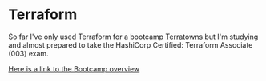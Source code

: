 # Terraform

So far I've only used Terraform for a bootcamp [Terratowns](https://github.com/StudentLoans999/terraform-beginner-bootcamp-2023) but I'm studying and almost prepared to take the HashiCorp Certified: Terraform Associate (003) exam.

[Here is a link to the Bootcamp overview](https://www.youtube.com/watch?v=eiox8xFsCpE&list=PLBfufR7vyJJ4q5YCPl4o2XAzGRZUjuD-A&index=3)
